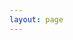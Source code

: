 ```yaml
---
layout: page
---
```



<PageIframe top="0px" src="http://ued.fpi-inc.site/data-visual-demo/#/ipes/index"></PageIframe>